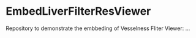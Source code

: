 # EmbedLiverFilterResViewer
Repository to demonstrate the embbeding of Vesselness Fliter Viewer: ...

